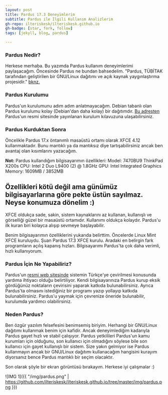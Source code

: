 ```yaml
---
layout: post
title: Pardus 17.3 Deneyimlerim
subtitle: Pardus ile İlgili Kullanım Analizlerim
gh-repo: ilteriskesk/ilteriskesk.github.io
gh-badge: [star, fork, follow]
tags: [jekyll, blog, pardus]

---
```


### Pardus Nedir?

Herkese merhaba. Bu yazımda Pardus kullanım deneyimlerimi paylaşacağım. Öncesinde Pardus ne bundan bahsedelim.
"Pardus, TÜBİTAK tarafından geliştirilen bir GNU/Linux dağıtımı ve açık kaynak yaygınlaştırma projesidir."
[bknz.](https://www.pardus.org.tr/Faq_quare/pardus-nedir/)

### Pardus Kurulumu

Pardus'un kurulumunu adım adım anlatmayacağım. Debian tabanlı olan Pardus kurulumu kolay (Debian'dan daha kolay)
bir dağıtımdır. [Bu adresten](https://www.pardus.org.tr/pardus-kurulum-kilavuzu/) Pardus'un resmi sitesinde yayınlanan
kurulum kılavuzuna ulaşabilirsiniz.

### Pardus Kurduktan Sonra

Öncelikle Pardus 17.x öntanımlı masaüstü ortamı olarak XFCE 4.12 kullanmaktadır. Bunu mantıklı ya da mantıksız diye
tartışabilirsiniz ancak ben avantaj olan kısımlarını yazacağım.

**Not:**
Pardus kullandığım bilgisayarımın özellikleri:
Model: 7470BU9 ThinkPad X200s
CPU: Intel 2 Duo L9400 (2) @ 1.8GHz
GPU: Intel Integrated Graphics
Memory: 1609MB / 3852MB

Özellikleri kötü değil ama günümüz bilgisayarlarına göre pekte üstün sayılmaz. Neyse konumuza dönelim :)
-----------------------------

XFCE oldukça sade, sakin, sistem kaynaklarını az kullanan, kullanışlı ve görselliği güzel bir masaüstü ortamıdır.
Kullanımı oldukça kolaydır. Pardus'u ilk kuran biri kolayca alışıp sevmeye başlayabilir.

Benim bilgisayarımın özelliklerini yukarıda belirttim. Öncelerde Linux Mint XFCE kuruluydu. Şuan Pardus 17.3 XFCE
kurulu. Aradaki en belirgin fark programların açılış kapanış hızları. Bilgisayarımı Pardus'ta çok daha verimli, hızlı
kullanıyorum.

### Pardus İçin Ne Yapabiliriz?

Pardus'un [resmi web sitesinde](https://www.pardus.org.tr) sistemin Türkçe'ye çevirilmesi konusunda yardıma ihtiyacı
olduğu belirtiliyor. Kendi bilgisayarınıza Pardus kurup eksik gördüğünüz noktaların çevirisini yaparak katkıda
bulunabilirsiniz. Ayrıca Pardus'ta olmasını istediğiniz bir programı yazıp yollayıp katkıda bulunabilirsiniz. Pardus'u
yaymak için çevrenize öneride bulunabilir, kurulumda yardımcı olabilirsiniz.

### Neden Pardus?

Ben özgür yazılım felsefesini benimsemiş biriyim. Herhangi bir GNU/Linux dağıtımı kullanmak benim için kafidir. Ancak
deneyimlediğim kadarıyla Pardus gayet hızlı ve stabil çalışıyor. Pardus yetkilileri Pardus'un kamu kurumları için
olduğunu, son kullanıcı için olmadığını söylese bile son kullanıcı için gayet kullanışlı bir sistem. Size yakın gelmiyor
ise Pardus kullanmayın ancak bir GNU/Linux dağıtımı kullanacağım hangisini kurayım diyorsanız bence Pardus mantıklı bir
seçim olacaktır.

Son olarak şöyle bir ekran görüntüsü bırakayım. Herkese iyi çalışmalar :)

![IMG 1]({{ "/img/pardus.png" | https://github.com/ilteriskesk/ilteriskesk.github.io/tree/master/img/pardus.png }})
